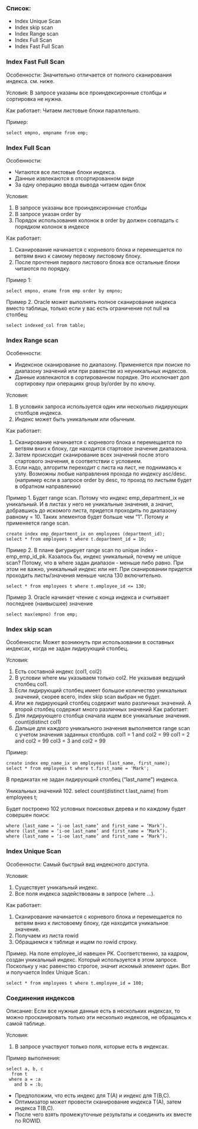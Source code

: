 ### Список:
  - Index Unique Scan
  - Index skip scan
  - Index Range scan
  - Index Full Scan
  - Index Fast Full Scan


### Index Fast Full Scan
Особенности: Значительно отличается от полного сканирования индекса. см. ниже.

Условия: В запросе указаны все проиндексиронные столбцы и сортировка не нужна.

Как работает:
Читаем листовые блоки параллельно.

Пример: 
````
select empno, empname from emp;
````

### Index Full Scan
Особенности: 
  - Читаются все листовые блоки индекса.
  - Данные извлекаются в отсортированном виде
  - За одну операцию ввода вывода читаем один блок

Условия:
  1. В запросе указаны все проиндексиронные столбцы
  2. В запросе указан order by
  3. Порядок использования колонок в order by должен совпадать с порядком колонок в индексе

Как работает:
  1. Сканирование начинается с корневого блока и перемещается по ветвям вниз к самому первому листовому блоку. 
  2. После прочтения первого листового блока все остальные блоки читаются по порядку.


Пример 1:
````
select empno, ename from emp order by empno;
````

Пример 2. Oracle может выполнять полное сканирование индекса вместо таблицы, только если у вас есть ограничение not null на столбец:
````
select indexed_col from table;
````


### Index Range scan
Особенности: 
  - Индексное сканирование по диапазону. Применяется при поиске по диапазону значений или при равенстве из неуникальных индексов.
  - Данные извлекаются в сортированном порядке. Это исключает доп сортировку при операциях group by/order by по ключу.

Условия:
  1. В условиях запроса используется один или несколько лидирующих столбцов индекса.
  2. Индекс может быть уникальным или обычным.

Как работает:
  1. Сканирование начинается с корневого блока и перемещается по ветвям вниз к блоку, где находится стартовое значение диапазона. 
  2. Затем происходит сканирование всех значений после этого стартового значения, в соответствии с условием. 
  3. Если надо, алгоритм переходит с листа на лист, не поднимаясь к узлу. Возможны любые направления прохода по индексу asc/desc.(например если в запросе order by desc, то проход по листьям будет в обратном направлении)
  
Пример 1. Будет range scan. Потому что индекс emp_department_ix не уникальный. И в листах у него не уникальные значения, а значит, добравшись до искомого листа, придется проходить по диапазону равному = 10. Таких элементов будет больше чем “1”. Потому и применяется range scan.
````
create index emp_department_ix on employees (department_id);
select * from employees t where t.department_id = 10;
````

Пример 2. В плане фигурирует range scan по unique index - emp_emp_id_pk. Казалось бы, индекс уникальный, почему не unique scan? Потому, что в where задан диапазон - меньше либо равно. При этом не важно, уникальный индекс или нет. При сканировании придется проходить листы/значения меньше числа 130 включительно.
````
select * from employees t where t.employee_id <= 130;
````

Пример 3. Oracle начинает чтение с конца индекса и считывает последнее (наивысшее) значение
````
select max(empno) from emp;
````


### Index skip scan
Особенности: Может возникнуть при использовании в составных индексах, когда не задан лидирующий столбец.

Условия:
  1. Есть составной индекс (col1, col2)
  2. В условии where мы указываем только col2. Не указывая ведущий столбец col1.
  3. Если лидирующий столбец имеет большое количество уникальных значений, скорее всего, index skip scan выбран не будет.
  4. Или же лидирующий столбец содержит мало различных значений. А второй столбец содержит много различных значений
Как работает:
  1. Для лидирующего столбца сначала ищем все уникальные значения. count(distinct col1)
  2. Дальше для каждого уникального значения выполняется range scan с учетом значения заданных столбцов.
     сol1 = 1 and col2 = 99
     col1 = 2 and col2 = 99
     col3 = 3 and col2 = 99 

Пример:
````
create index emp_name_ix on employees (last_name, first_name);
select * from employees t where t.first_name = 'Mark';
````

В предикатах не задан лидирующий столбец (“last_name”) индекса.

Уникальных значений 102. select count(distinct t.last_name) from employees t;

Будет построено 102 условных поисковых дерева и по каждому будет совершен поиск:
````
where (last_name = ‘i-ое last_name’ and first_name = ‘Mark’).
where (last_name = ‘i-ое last_name’ and first_name = ‘Mark’).
where (last_name = ‘i-ое last_name’ and first_name = ‘Mark’).
````


### Index Unique Scan
Особенности: Самый быстрый вид индексного доступа.

Условия: 
  1. Существует уникальный индекс.
  2. Все поля индекса задействованы в запросе (where …).

Как работает:
  1. Сканирование начинается с корневого блока и перемещается по ветвям вниз к листовоему блоку, где находится уникальное значение. 
  2. Получаем из листа rowid
  3. Обращаемся к таблице и ищем по rowid строку. 


Пример. На поле employee_id навешен PK. Соответственно, за кадром, создан уникальный индекс. Который используется в этом запросе. Поскольку у нас равенство строгое, значит искомый элемент один. Вот и получается Index Unique Scan.: 
````
select * from employees t where t.employee_id = 100;
````



### Соединения индексов
Описание: Если все нужные данные есть в нескольких индексах, то можно просканировать только эти несколько индексов, не обращаясь к самой таблице.

Условия:
  1. В запросе участвуют только поля, которые есть в индексах.

Пример выполнения:
````
select a, b, c
  from t
 where a = :a
   and b = :b;
````

  - Предположим, что есть индекс для Т(А) и индекс для Т(В,С).
  - Оптимизатор может провести сканирование индекса Т(А), затем индекса Т(В,С). 
  - После чего взять промежуточные результаты и соединить их вместе по ROWID.

